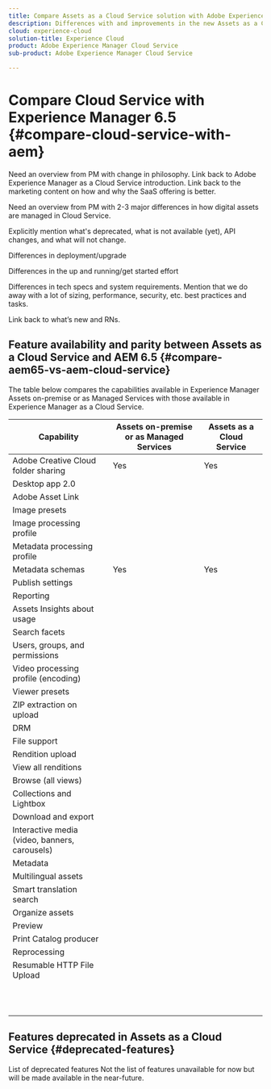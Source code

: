 ```yaml
---
title: Compare Assets as a Cloud Service solution with Adobe Experience Manager 6.5
description: Differences with and improvements in the new Assets as a Cloud Service vs Adobe Experience Manager 6.5 offering.
cloud: experience-cloud
solution-title: Experience Cloud
product: Adobe Experience Manager Cloud Service
sub-product: Adobe Experience Manager Cloud Service

---
```


# Compare Cloud Service with Experience Manager 6.5 {#compare-cloud-service-with-aem}

Need an overview from PM with change in philosophy. Link back to Adobe Experience Manager as a Cloud Service introduction. Link back to the marketing content on how and why the SaaS offering is better.

Need an overview from PM with 2-3 major differences in how digital assets are managed in Cloud Service.

Explicitly mention what's deprecated, what is not available (yet), API changes, and what will not change.

Differences in deployment/upgrade

Differences in the up and running/get started effort

Differences in tech specs and system requirements. Mention that we do away with a lot of sizing, performance, security, etc. best practices and tasks.

Link back to what’s new and RNs.

## Feature availability and parity between Assets as a Cloud Service and AEM 6.5 {#compare-aem65-vs-aem-cloud-service}

<!-- TBD: Add links to available articles about the available capabilities.
Info at https://wiki.corp.adobe.com/pages/viewpage.action?pageId=1608804750
-->

The table below compares the capabilities available in Experience Manager Assets on-premise or as Managed Services with those available in Experience Manager as a Cloud Service.

|Capability | Assets on-premise or as Managed Services | Assets as a Cloud Service|
|---|---|---|
|Adobe Creative Cloud folder sharing |Yes | Yes|
|Desktop app 2.0 | | |
|Adobe Asset Link | | |
|Image presets | | |
|Image processing profile | | |
|Metadata processing profile | | |
|Metadata schemas| Yes | Yes |
|Publish settings | | |
|Reporting | | |
|Assets Insights about usage | | |
|Search facets| | |
|Users, groups, and permissions | | |
|Video processing profile (encoding) | | |
|Viewer presets | | |
|ZIP extraction on upload | | |
|DRM | | |
|File support | | |
|Rendition upload | | |
|View all renditions | | |
|Browse (all views) | | |
|Collections and Lightbox | | |
|Download and export | | |
|Interactive media (video, banners, carousels) | | |
|Metadata | | |
|Multilingual assets | | |
|Smart translation search | | |
|Organize assets | | |
|Preview | | |
|Print Catalog producer| | |
|Reprocessing | | |
|Resumable HTTP File Upload| | |
| | | |
| | | |
| | | |
| | | |
| | | |
| | | |
| | | |
| | | |
| | | |
| | | |
| | | |

## Features deprecated in Assets as a Cloud Service {#deprecated-features}

List of deprecated features
Not the list of features unavailable for now but will be made available in the near-future.
